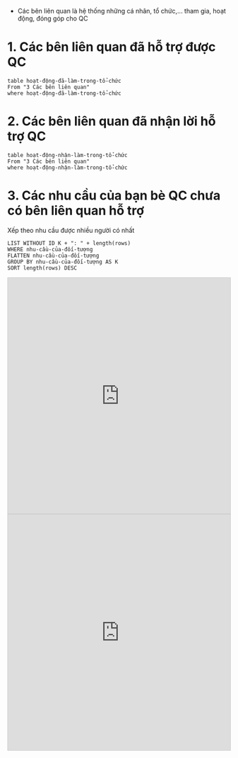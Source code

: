 - Các bên liên quan là hệ thống những cá nhân, tổ chức,... tham gia, hoạt động, đóng góp cho QC
# 1. Các bên liên quan đã hỗ trợ được QC

```dataview
table hoạt-động-đã-làm-trong-tổ-chức
From "3 Các bên liên quan" 
where hoạt-động-đã-làm-trong-tổ-chức
```
# 2. Các bên liên quan đã nhận lời hỗ trợ QC

```dataview
table hoạt-động-nhận-làm-trong-tổ-chức
From "3 Các bên liên quan" 
where hoạt-động-nhận-làm-trong-tổ-chức
```
# 3. Các nhu cầu của bạn bè QC chưa có bên liên quan hỗ trợ 
Xếp theo nhu cầu được nhiều người có nhất
```dataview
LIST WITHOUT ID K + ": " + length(rows)
WHERE nhu-cầu-của-đối-tượng
FLATTEN nhu-cầu-của-đối-tượng
GROUP BY nhu-cầu-của-đối-tượng AS K
SORT length(rows) DESC
```

<iframe class="airtable-embed" src="https://airtable.com/embed/shrS19ryxhK3xkC4Y?backgroundColor=orange&viewControls=on" frameborder="0" onmousewheel="" width="100%" height="533" style="background: transparent; border: 1px solid #ccc;"></iframe>
<iframe class="airtable-embed" src="https://airtable.com/embed/shrRH30STf7gT23kU?backgroundColor=orange&viewControls=on" frameborder="0" onmousewheel="" width="100%" height="533" style="background: transparent; border: 1px solid #ccc;"></iframe>